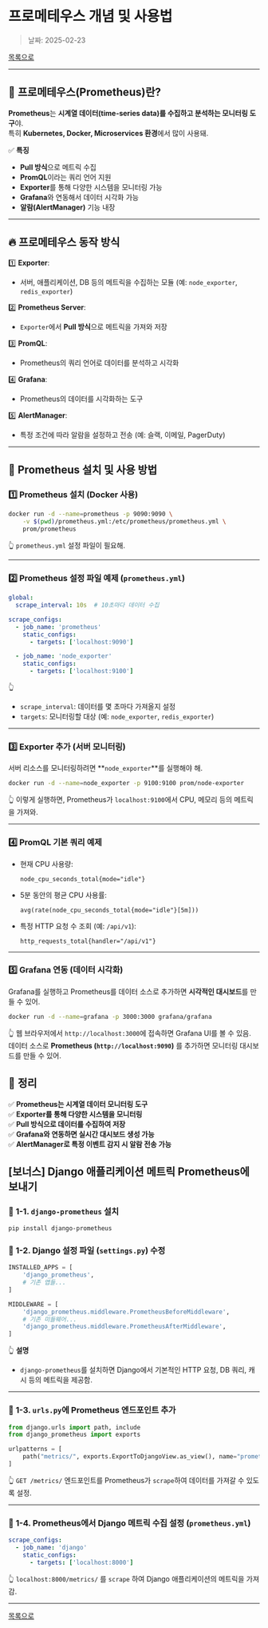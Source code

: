 # 프로메테우스 개념 및 사용법

> 날짜: 2025-02-23

[목록으로](https://shiwoo-park.github.io/blog)

---

## 🔹 **프로메테우스(Prometheus)란?**
**Prometheus**는 **시계열 데이터(time-series data)를 수집하고 분석하는 모니터링 도구**야.  
특히 **Kubernetes, Docker, Microservices 환경**에서 많이 사용돼.  

✅ **특징**  
- **Pull 방식**으로 메트릭 수집  
- **PromQL**이라는 쿼리 언어 지원  
- **Exporter**를 통해 다양한 시스템을 모니터링 가능  
- **Grafana**와 연동해서 데이터 시각화 가능  
- **알람(AlertManager)** 기능 내장  

---

## 🔥 **프로메테우스 동작 방식**
1️⃣ **Exporter**:  
   - 서버, 애플리케이션, DB 등의 메트릭을 수집하는 모듈 (예: `node_exporter`, `redis_exporter`)  

2️⃣ **Prometheus Server**:  
   - `Exporter`에서 **Pull 방식**으로 메트릭을 가져와 저장  

3️⃣ **PromQL**:  
   - Prometheus의 쿼리 언어로 데이터를 분석하고 시각화  

4️⃣ **Grafana**:  
   - Prometheus의 데이터를 시각화하는 도구  

5️⃣ **AlertManager**:  
   - 특정 조건에 따라 알람을 설정하고 전송 (예: 슬랙, 이메일, PagerDuty)  

---

## 🔹 **Prometheus 설치 및 사용 방법**
### 1️⃣ **Prometheus 설치 (Docker 사용)**
```bash
docker run -d --name=prometheus -p 9090:9090 \
    -v $(pwd)/prometheus.yml:/etc/prometheus/prometheus.yml \
    prom/prometheus
```

👆 `prometheus.yml` 설정 파일이 필요해.

---

### 2️⃣ **Prometheus 설정 파일 예제 (`prometheus.yml`)**
```yaml
global:
  scrape_interval: 10s  # 10초마다 데이터 수집

scrape_configs:
  - job_name: 'prometheus'
    static_configs:
      - targets: ['localhost:9090']

  - job_name: 'node_exporter'
    static_configs:
      - targets: ['localhost:9100']
```
👆  
- `scrape_interval`: 데이터를 몇 초마다 가져올지 설정  
- `targets`: 모니터링할 대상 (예: `node_exporter`, `redis_exporter`)  

---

### 3️⃣ **Exporter 추가 (서버 모니터링)**
서버 리소스를 모니터링하려면 **`node_exporter`**를 실행해야 해.  
```bash
docker run -d --name=node_exporter -p 9100:9100 prom/node-exporter
```
👆 이렇게 실행하면, Prometheus가 `localhost:9100`에서 CPU, 메모리 등의 메트릭을 가져와.

---

### 4️⃣ **PromQL 기본 쿼리 예제**
- 현재 CPU 사용량:  
  ```promql
  node_cpu_seconds_total{mode="idle"}
  ```
- 5분 동안의 평균 CPU 사용률:  
  ```promql
  avg(rate(node_cpu_seconds_total{mode="idle"}[5m]))
  ```
- 특정 HTTP 요청 수 조회 (예: `/api/v1`):  
  ```promql
  http_requests_total{handler="/api/v1"}
  ```

---

### 5️⃣ **Grafana 연동 (데이터 시각화)**
Grafana를 실행하고 Prometheus를 데이터 소스로 추가하면 **시각적인 대시보드**를 만들 수 있어.
```bash
docker run -d --name=grafana -p 3000:3000 grafana/grafana
```
👆 웹 브라우저에서 `http://localhost:3000`에 접속하면 Grafana UI를 볼 수 있음.  
데이터 소스로 **Prometheus (`http://localhost:9090`)** 를 추가하면 모니터링 대시보드를 만들 수 있어.


## 📌 **정리**
✅ **Prometheus는 시계열 데이터 모니터링 도구**  
✅ **Exporter를 통해 다양한 시스템을 모니터링**  
✅ **Pull 방식으로 데이터를 수집하여 저장**  
✅ **Grafana와 연동하면 실시간 대시보드 생성 가능**  
✅ **AlertManager로 특정 이벤트 감지 시 알람 전송 가능**


## [보너스] Django 애플리케이션 메트릭 Prometheus에 보내기

### 🔹 **1-1. `django-prometheus` 설치**
```bash
pip install django-prometheus
```

### 🔹 **1-2. Django 설정 파일 (`settings.py`) 수정**
```python
INSTALLED_APPS = [
    'django_prometheus',
    # 기존 앱들...
]

MIDDLEWARE = [
    'django_prometheus.middleware.PrometheusBeforeMiddleware',
    # 기존 미들웨어...
    'django_prometheus.middleware.PrometheusAfterMiddleware',
]
```
👆 **설명**  
- `django-prometheus`를 설치하면 Django에서 기본적인 HTTP 요청, DB 쿼리, 캐시 등의 메트릭을 제공함.

---

### 🔹 **1-3. `urls.py`에 Prometheus 엔드포인트 추가**
```python
from django.urls import path, include
from django_prometheus import exports

urlpatterns = [
    path("metrics/", exports.ExportToDjangoView.as_view(), name="prometheus-metrics"),
]
```
👆 `GET /metrics/` 엔드포인트를 Prometheus가 `scrape`하여 데이터를 가져갈 수 있도록 설정.

---

### 🔹 **1-4. Prometheus에서 Django 메트릭 수집 설정 (`prometheus.yml`)**
```yaml
scrape_configs:
  - job_name: 'django'
    static_configs:
      - targets: ['localhost:8000']
```
👆 `localhost:8000/metrics/` 를 `scrape` 하여 Django 애플리케이션의 메트릭을 가져감.

---

[목록으로](https://shiwoo-park.github.io/blog)





















